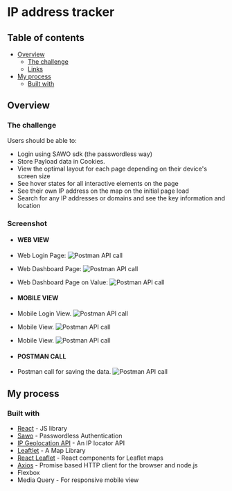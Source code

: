 # IP address tracker

## Table of contents

- [Overview](#overview)
  - [The challenge](#the-challenge)
  - [Links](#links)
- [My process](#my-process)
  - [Built with](#built-with)

## Overview

### The challenge

Users should be able to:

- Login using SAWO sdk (the passwordless way)
- Store Payload data in Cookies.
- View the optimal layout for each page depending on their device's screen size
- See hover states for all interactive elements on the page
- See their own IP address on the map on the initial page load
- Search for any IP addresses or domains and see the key information and location

### Screenshot

- #### **WEB VIEW**
- Web Login Page:
  ![Postman API call](./screenshots/webLogin.png)
- Web Dashboard Page:
  ![Postman API call](./screenshots/webLanding.png)
- Web Dashboard Page on Value:
  ![Postman API call](./screenshots/webDataEntered.png)

- #### **MOBILE VIEW**

- Mobile Login View.
  ![Postman API call](./screenshots/mobileLogin.png)
- Mobile View.
  ![Postman API call](./screenshots/mobileLanding.png)
- Mobile View.
  ![Postman API call](./screenshots/mobileDataEntered.png)

- #### **POSTMAN CALL**

- Postman call for saving the data.
  ![Postman API call](./screenshots/postmanScreenshot.png)


## My process

### Built with

- [React](https://reactjs.org/) - JS library
- [Sawo](https://sawolabs.com/) - Passwordless Authentication
- [IP Geolocation API](https://geo.ipify.org/) - An IP locator API
- [Leaftlet](https://leafletjs.com/) - A Map Library
- [React Leaflet](https://react-leaflet.js.org/) - React components for Leaflet maps
- [Axios](https://axios-http.com/) - Promise based HTTP client for the browser and node.js
- Flexbox
- Media Query - For responsive mobile view

